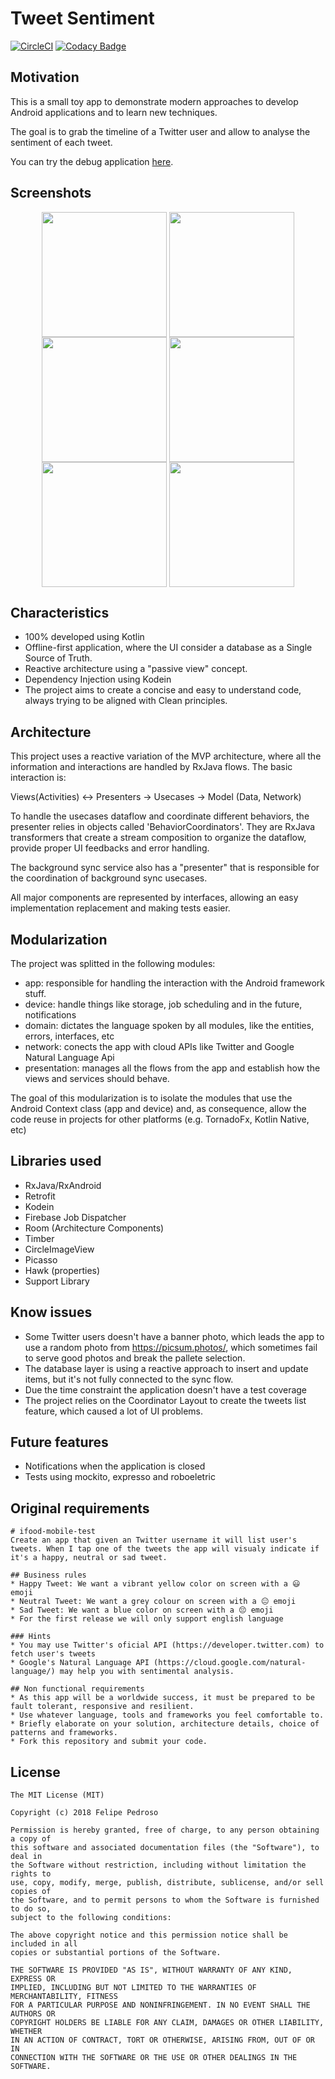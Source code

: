 # Tweet Sentiment
[![CircleCI](https://circleci.com/gh/felipepedroso/tweet-sentiment.svg?style=svg)](https://circleci.com/gh/felipepedroso/tweet-sentiment)
[![Codacy Badge](https://api.codacy.com/project/badge/Grade/d8c36a6403494c1186ce68a3d3985ca0)](https://www.codacy.com/project/felipepedroso/tweet-sentiment/dashboard?utm_source=github.com&amp;utm_medium=referral&amp;utm_content=felipepedroso/tweet-sentiment&amp;utm_campaign=Badge_Grade_Dashboard)

## Motivation
This is a small toy app to demonstrate modern approaches to develop Android applications and to learn new techniques.

The goal is to grab the timeline of a Twitter user and allow to analyse the sentiment of each tweet.

You can try the debug application [here](https://drive.google.com/file/d/1buphfrdFysZwiuerWQ-bBgbtIW2TNv_v/view?usp=sharing).

## Screenshots

<p align="center">
  <img src="screenshots/ss-a.gif" align="center" width=200>
  <img src="screenshots/ss-01.png" align="center" width=200>
  <img src="screenshots/ss-02.png" align="center" width=200>
  <img src="screenshots/ss-03.png" align="center" width=200>
  <img src="screenshots/ss-04.png" align="center" width=200>
  <img src="screenshots/ss-05.png" align="center" width=200>
</p>

## Characteristics
* 100% developed using Kotlin
* Offline-first application, where the UI consider a database as a Single Source of Truth.
* Reactive architecture using a "passive view" concept. 
* Dependency Injection using Kodein
* The project aims to create a concise and easy to understand code, always trying to be aligned with Clean principles.

## Architecture
This project uses a reactive variation of the MVP architecture, where all the information and interactions are handled by RxJava flows. The basic interaction is:

Views(Activities)   <->   Presenters   ->   Usecases   ->   Model (Data, Network)

To handle the usecases dataflow and coordinate different behaviors, the presenter relies in objects called 'BehaviorCoordinators'. They are RxJava transformers that create a stream composition to organize the dataflow, provide proper UI feedbacks and error handling.

The background sync service also has a "presenter" that is responsible for the coordination of background sync usecases.

All major components are represented by interfaces, allowing an easy implementation replacement and making tests easier.

## Modularization
The project was splitted in the following modules:

* app: responsible for handling the interaction with the Android framework stuff.
* device: handle things like storage, job scheduling and in the future, notifications
* domain: dictates the language spoken by all modules, like the entities, errors, interfaces, etc
* network: conects the app with cloud APIs like Twitter and Google Natural Language Api
* presentation: manages all the flows from the app and establish how the views and services should behave.

The goal of this modularization is to isolate the modules that use the Android Context class (app and device) and, as consequence, allow the code reuse in projects for other platforms (e.g. TornadoFx, Kotlin Native, etc)

## Libraries used
* RxJava/RxAndroid
* Retrofit
* Kodein
* Firebase Job Dispatcher
* Room (Architecture Components)
* Timber
* CircleImageView
* Picasso
* Hawk (properties)
* Support Library

## Know issues
* Some Twitter users doesn't have a banner photo, which leads the app to use a random photo from https://picsum.photos/, which sometimes fail to serve good photos and break the pallete selection.
* The database layer is using a reactive approach to insert and update items, but it's not fully connected to the sync flow.
* Due the time constraint the application doesn't have a test coverage
* The project relies on the Coordinator Layout to create the tweets list feature, which caused a lot of UI problems.

## Future features
* Notifications when the application is closed
* Tests using mockito, expresso and roboeletric

## Original requirements
````
# ifood-mobile-test
Create an app that given an Twitter username it will list user's tweets. When I tap one of the tweets the app will visualy indicate if it's a happy, neutral or sad tweet.

## Business rules
* Happy Tweet: We want a vibrant yellow color on screen with a 😃 emoji
* Neutral Tweet: We want a grey colour on screen with a 😐 emoji
* Sad Tweet: We want a blue color on screen with a 😔 emoji
* For the first release we will only support english language

### Hints
* You may use Twitter's oficial API (https://developer.twitter.com) to fetch user's tweets 
* Google's Natural Language API (https://cloud.google.com/natural-language/) may help you with sentimental analysis.

## Non functional requirements
* As this app will be a worldwide success, it must be prepared to be fault tolerant, responsive and resilient.
* Use whatever language, tools and frameworks you feel comfortable to.
* Briefly elaborate on your solution, architecture details, choice of patterns and frameworks.
* Fork this repository and submit your code.
````
## License

```
The MIT License (MIT)

Copyright (c) 2018 Felipe Pedroso

Permission is hereby granted, free of charge, to any person obtaining a copy of
this software and associated documentation files (the "Software"), to deal in
the Software without restriction, including without limitation the rights to
use, copy, modify, merge, publish, distribute, sublicense, and/or sell copies of
the Software, and to permit persons to whom the Software is furnished to do so,
subject to the following conditions:

The above copyright notice and this permission notice shall be included in all
copies or substantial portions of the Software.

THE SOFTWARE IS PROVIDED "AS IS", WITHOUT WARRANTY OF ANY KIND, EXPRESS OR
IMPLIED, INCLUDING BUT NOT LIMITED TO THE WARRANTIES OF MERCHANTABILITY, FITNESS
FOR A PARTICULAR PURPOSE AND NONINFRINGEMENT. IN NO EVENT SHALL THE AUTHORS OR
COPYRIGHT HOLDERS BE LIABLE FOR ANY CLAIM, DAMAGES OR OTHER LIABILITY, WHETHER
IN AN ACTION OF CONTRACT, TORT OR OTHERWISE, ARISING FROM, OUT OF OR IN
CONNECTION WITH THE SOFTWARE OR THE USE OR OTHER DEALINGS IN THE SOFTWARE.
```
